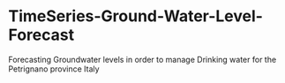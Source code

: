 # TimeSeries-Ground-Water-Level-Forecast
Forecasting Groundwater levels in order to manage Drinking water for the Petrignano province Italy
